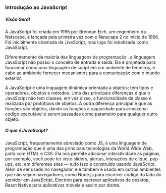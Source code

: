### Introdução ao JavaScript

##### Visão Geral

A JavaScript foi criada em 1995 por Brendan Eich, um engenheiro da Netscape, e lançada pela primeira vez com o Netscape 2 no início de 1996. Foi inicialmente chamada de LiveScript, mas logo foi rebatizada como JavaScript.

Diferentemente da maioria das linguagens de programação , a linguagem JavaScript não possui o conceito de entrada e saída. Ela é projetada para funcionar como uma linguagem de script em um ambiente de terceiros, e cabe ao ambiente fornecer mecanismos para a comunicação com o mundo exterior. 


A JavaScript é uma linguagem dinâmica orientada a objetos; tem tipos e operadores, objetos e métodos. Uma das principais diferenças é que o JavaScript não tem classes; em vez disso, a funcionalidade de classe é realizada por protótipos de objetos. A outra diferença principal é que as funções são objetos, dando as funções a capacidade para armazenar código executável e serem passadas como parametro para qualquer outro objeto.

##### O que é JavaScript?
JavaScript, frequentemente abreviado como JS, é uma linguagem de programação que é uma das principais tecnologias da World Wide Web, junto com HTML e CSS. Ela nos permite adicionar interatividade às páginas, por exemplo, você pode ter visto sliders, alertas, interações de clique, pop-ups, etc. em diferentes sites — tudo isso é construído usando JavaScript. Além de ser usado no navegador, ele também é usado em outros ambientes que não sejam navegadores, como Node.js para escrever código do lado do servidor em JavaScript, Electron para escrever aplicativos de desktop, React Native para aplicativos móveis e assim por diante.